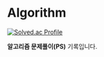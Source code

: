# Algorithm
[![Solved.ac Profile](http://mazassumnida.wtf/api/v2/generate_badge?boj=udonehn)](https://solved.ac/udonehn/)

**알고리즘 문제풀이(PS)** 기록입니다.
